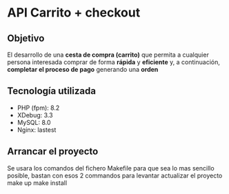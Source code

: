# API Carrito + checkout

## Objetivo

El desarrollo de una **cesta de compra (carrito)** que permita a cualquier persona interesada comprar de forma **rápida** y **eficiente** y, a continuación, **completar el proceso de pago** generando una **orden**

## Tecnología utilizada

- PHP (fpm): 8.2
- XDebug: 3.3
- MySQL: 8.0
- Nginx: lastest

## Arrancar el proyecto
Se usara los comandos del fichero Makefile para que sea lo mas sencillo posible, bastan con esos 2 commandos para levantar actualizar el proyecto
make up
make install